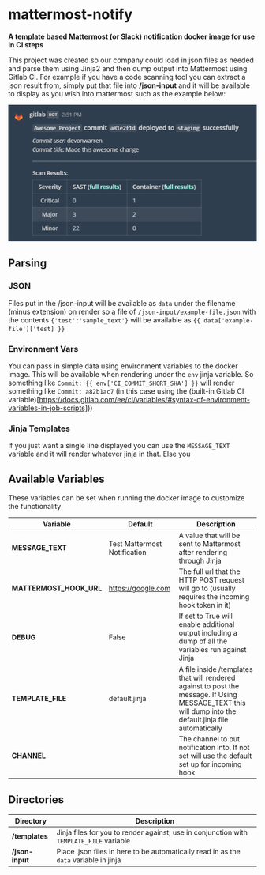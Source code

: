 # mattermost-notify
**A template based Mattermost (or Slack) notification docker image for use in CI steps**

This project was created so our company could load in json files as needed and parse them using Jinja2 and then dump output into Mattermost using Gitlab CI. For example if you have a code scanning tool you can extract a json result from, simply put that file into **/json-input** and it will be available to display as you wish into mattermost such as the example below:

![Possible mattermost output](https://raw.githubusercontent.com/devonwarren/mattermost-notify/master/screenshot.png)

## Parsing

### JSON
Files put in the /json-input will be available as `data` under the filename (minus extension) on render so a file of `/json-input/example-file.json` with the contents `{'test':'sample_text'}` will be available as `{{ data['example-file']['test] }}`

### Environment Vars
You can pass in simple data using environment variables to the docker image. This will be available when rendering under the `env` jinja variable. So something like `Commit: {{ env['CI_COMMIT_SHORT_SHA'] }}` will render something like `Commit: a82b1ac7` (in this case using the (built-in Gitlab CI variable)[https://docs.gitlab.com/ee/ci/variables/#syntax-of-environment-variables-in-job-scripts]))

### Jinja Templates
If you just want a single line displayed you can use the `MESSAGE_TEXT` variable and it will render whatever jinja in that. Else you 

## Available Variables
These variables can be set when running the docker image to customize the functionality

| Variable | Default | Description |
| --- | --- | --- |
| **MESSAGE_TEXT** | Test Mattermost Notification | A value that will be sent to Mattermost after rendering through Jinja |
| **MATTERMOST_HOOK_URL** | https://google.com | The full url that the HTTP POST request will go to (usually requires the incoming hook token in it) |
| **DEBUG** | False | If set to True will enable additional output including a dump of all the variables run against Jinja |
| **TEMPLATE_FILE** | default.jinja | A file inside /templates that will rendered against to post the message. If Using MESSAGE_TEXT this will dump into the default.jinja file automatically |
| **CHANNEL** |  | The channel to put notification into. If not set will use the default set up for incoming hook |

## Directories

| Directory | Description |
| --- | --- |
| **/templates** | Jinja files for you to render against, use in conjunction with `TEMPLATE_FILE` variable |
| **/json-input** | Place .json files in here to be automatically read in as the `data` variable in jinja |

